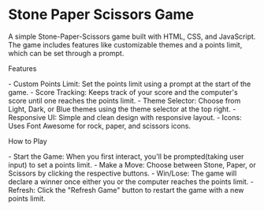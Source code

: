 <h1>Stone Paper Scissors Game</h1>

A simple Stone-Paper-Scissors game built with HTML, CSS, and JavaScript. The game includes features like customizable themes and a points limit, which can be set through a prompt.


Features
    <p>
    - Custom Points Limit: Set the points limit using a prompt at the start of the game.
    - Score Tracking: Keeps track of your score and the computer's score until one reaches the points limit.
    - Theme Selector: Choose from Light, Dark, or Blue themes using the theme selector at the top right.
    - Responsive UI: Simple and clean design with responsive layout.
    - Icons: Uses Font Awesome for rock, paper, and scissors icons.
    </p>
    
How to Play
    <p>
    - Start the Game: When you first interact, you'll be prompted(taking user input) to set a points limit.
    - Make a Move: Choose between Stone, Paper, or Scissors by clicking the respective buttons.
    - Win/Lose: The game will declare a winner once either you or the computer reaches the points limit.
    - Refresh: Click the "Refresh Game" button to restart the game with a new points limit.
    </p>

